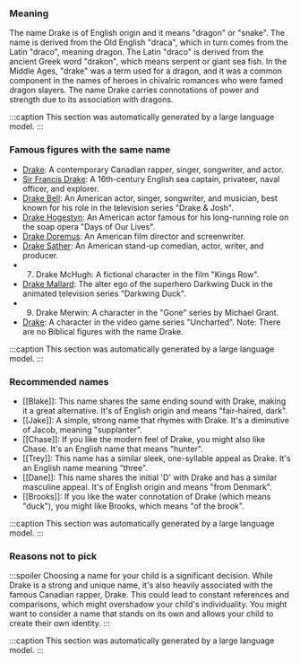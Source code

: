 ### Meaning
The name Drake is of English origin and it means "dragon" or "snake". The name is derived from the Old English "draca", which in turn comes from the Latin "draco", meaning dragon. The Latin "draco" is derived from the ancient Greek word "drakon", which means serpent or giant sea fish. In the Middle Ages, "drake" was a term used for a dragon, and it was a common component in the names of heroes in chivalric romances who were famed dragon slayers. The name Drake carries connotations of power and strength due to its association with dragons.

:::caption
This section was automatically generated by a large language model.
:::

### Famous figures with the same name
- [Drake](https://en.wikipedia.org/wiki/Drake): A contemporary Canadian rapper, singer, songwriter, and actor.
- [Sir Francis Drake](https://en.wikipedia.org/wiki/Sir_Francis_Drake): A 16th-century English sea captain, privateer, naval officer, and explorer.
- [Drake Bell](https://en.wikipedia.org/wiki/Drake_Bell): An American actor, singer, songwriter, and musician, best known for his role in the television series "Drake & Josh".
- [Drake Hogestyn](https://en.wikipedia.org/wiki/Drake_Hogestyn): An American actor famous for his long-running role on the soap opera "Days of Our Lives".
- [Drake Doremus](https://en.wikipedia.org/wiki/Drake_Doremus): An American film director and screenwriter.
- [Drake Sather](https://en.wikipedia.org/wiki/Drake_Sather): An American stand-up comedian, actor, writer, and producer.
- 7. Drake McHugh: A fictional character in the film "Kings Row".
- [Drake Mallard](https://en.wikipedia.org/wiki/Drake_Mallard): The alter ego of the superhero Darkwing Duck in the animated television series "Darkwing Duck".
- 9. Drake Merwin: A character in the "Gone" series by Michael Grant.
- [Drake](https://en.wikipedia.org/wiki/Drake): A character in the video game series "Uncharted".
Note: There are no Biblical figures with the name Drake.

:::caption
This section was automatically generated by a large language model.
:::

### Recommended names
- [[Blake]]: This name shares the same ending sound with Drake, making it a great alternative. It's of English origin and means "fair-haired, dark".
- [[Jake]]: A simple, strong name that rhymes with Drake. It's a diminutive of Jacob, meaning "supplanter".
- [[Chase]]: If you like the modern feel of Drake, you might also like Chase. It's an English name that means "hunter".
- [[Trey]]: This name has a similar sleek, one-syllable appeal as Drake. It's an English name meaning "three".
- [[Dane]]: This name shares the initial 'D' with Drake and has a similar masculine appeal. It's of English origin and means "from Denmark".
- [[Brooks]]: If you like the water connotation of Drake (which means "duck"), you might like Brooks, which means "of the brook".

:::caption
This section was automatically generated by a large language model.
:::

### Reasons not to pick
:::spoiler
Choosing a name for your child is a significant decision. While Drake is a strong and unique name, it's also heavily associated with the famous Canadian rapper, Drake. This could lead to constant references and comparisons, which might overshadow your child's individuality. You might want to consider a name that stands on its own and allows your child to create their own identity.
:::

:::caption
This section was automatically generated by a large language model.
:::